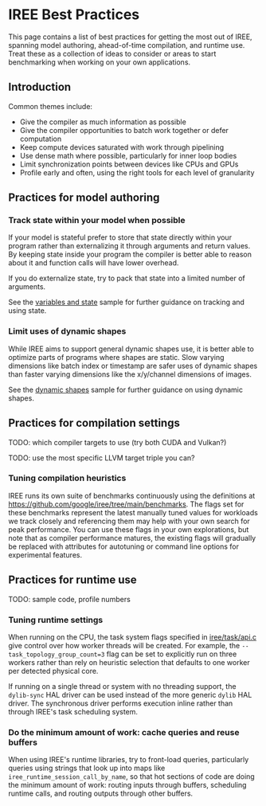 # IREE Best Practices

This page contains a list of best practices for getting the most out of IREE,
spanning model authoring, ahead-of-time compilation, and runtime use. Treat
these as a collection of ideas to consider or areas to start benchmarking when
working on your own applications.

## Introduction

Common themes include:

* Give the compiler as much information as possible
* Give the compiler opportunities to batch work together or defer computation
* Keep compute devices saturated with work through pipelining
* Use dense math where possible, particularly for inner loop bodies
* Limit synchronization points between devices like CPUs and GPUs
* Profile early and often, using the right tools for each level of granularity

## Practices for model authoring

### Track state within your model when possible

If your model is stateful prefer to store that state directly within your
program rather than externalizing it through arguments and return values. By
keeping state inside your program the compiler is better able to reason about
it and function calls will have lower overhead.

If you do externalize state, try to pack that state into a limited number of
arguments.

See the
[variables and state](https://github.com/google/iree/tree/main/iree/samples/variables_and_state)
sample for further guidance on tracking and using state.

### Limit uses of dynamic shapes

While IREE aims to support general dynamic shapes use, it is better able to
optimize parts of programs where shapes are static. Slow varying dimensions
like batch index or timestamp are safer uses of dynamic shapes than faster
varying dimensions like the x/y/channel dimensions of images.

See the
[dynamic shapes](https://github.com/google/iree/tree/main/iree/samples/dynamic_shapes)
sample for further guidance on using dynamic shapes.

## Practices for compilation settings

TODO: which compiler targets to use (try both CUDA and Vulkan?)

TODO: use the most specific LLVM target triple you can?

### Tuning compilation heuristics

IREE runs its own suite of benchmarks continuously using the definitions at
https://github.com/google/iree/tree/main/benchmarks. The flags set for these
benchmarks represent the latest manually tuned values for workloads we track
closely and referencing them may help with your own search for peak performance.
You can use these flags in your own explorations, but note that as compiler
performance matures, the existing flags will gradually be replaced with
attributes for autotuning or command line options for experimental features.

## Practices for runtime use

TODO: sample code, profile numbers

### Tuning runtime settings

When running on the CPU, the task system flags specified in
[iree/task/api.c](https://github.com/google/iree/blob/main/iree/task/api.c)
give control over how worker threads will be created. For example, the
`--task_topology_group_count=3` flag can be set to explicitly run on three
workers rather than rely on heuristic selection that defaults to one worker
per detected physical core.

If running on a single thread or system with no threading support, the
`dylib-sync` HAL driver can be used instead of the more generic `dylib` HAL
driver. The synchronous driver performs execution inline rather than through
IREE's task scheduling system.

### Do the minimum amount of work: cache queries and reuse buffers

When using IREE's runtime libraries, try to front-load queries, particularly
queries using strings that look up into maps like
`iree_runtime_session_call_by_name`, so that hot sections of code are doing the
minimum amount of work: routing inputs through buffers, scheduling runtime
calls, and routing outputs through other buffers.
